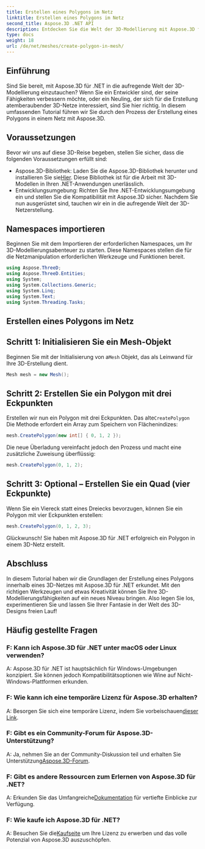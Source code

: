 ```yaml
---
title: Erstellen eines Polygons im Netz
linktitle: Erstellen eines Polygons im Netz
second_title: Aspose.3D .NET API
description: Entdecken Sie die Welt der 3D-Modellierung mit Aspose.3D für .NET. Erstellen Sie mühelos atemberaubende Polygone in Netzen. Laden Sie es jetzt herunter und genießen Sie ein umfassendes Entwicklungserlebnis!
type: docs
weight: 18
url: /de/net/meshes/create-polygon-in-mesh/
---
```

## Einführung
Sind Sie bereit, mit Aspose.3D für .NET in die aufregende Welt der 3D-Modellierung einzutauchen? Wenn Sie ein Entwickler sind, der seine Fähigkeiten verbessern möchte, oder ein Neuling, der sich für die Erstellung atemberaubender 3D-Netze interessiert, sind Sie hier richtig. In diesem umfassenden Tutorial führen wir Sie durch den Prozess der Erstellung eines Polygons in einem Netz mit Aspose.3D.
## Voraussetzungen
Bevor wir uns auf diese 3D-Reise begeben, stellen Sie sicher, dass die folgenden Voraussetzungen erfüllt sind:
-  Aspose.3D-Bibliothek: Laden Sie die Aspose.3D-Bibliothek herunter und installieren Sie sie[Hier](https://releases.aspose.com/3d/net/). Diese Bibliothek ist für die Arbeit mit 3D-Modellen in Ihren .NET-Anwendungen unerlässlich.
- Entwicklungsumgebung: Richten Sie Ihre .NET-Entwicklungsumgebung ein und stellen Sie die Kompatibilität mit Aspose.3D sicher.
Nachdem Sie nun ausgerüstet sind, tauchen wir ein in die aufregende Welt der 3D-Netzerstellung.
## Namespaces importieren
Beginnen Sie mit dem Importieren der erforderlichen Namespaces, um Ihr 3D-Modellierungsabenteuer zu starten. Diese Namespaces stellen die für die Netzmanipulation erforderlichen Werkzeuge und Funktionen bereit.
```csharp
using Aspose.ThreeD;
using Aspose.ThreeD.Entities;
using System;
using System.Collections.Generic;
using System.Linq;
using System.Text;
using System.Threading.Tasks;
```
## Erstellen eines Polygons im Netz
## Schritt 1: Initialisieren Sie ein Mesh-Objekt
 Beginnen Sie mit der Initialisierung von a`Mesh` Objekt, das als Leinwand für Ihre 3D-Erstellung dient.
```csharp
Mesh mesh = new Mesh();
```
## Schritt 2: Erstellen Sie ein Polygon mit drei Eckpunkten
 Erstellen wir nun ein Polygon mit drei Eckpunkten. Das alte`CreatePolygon` Die Methode erfordert ein Array zum Speichern von Flächenindizes:
```csharp
mesh.CreatePolygon(new int[] { 0, 1, 2 });
```
Die neue Überladung vereinfacht jedoch den Prozess und macht eine zusätzliche Zuweisung überflüssig:
```csharp
mesh.CreatePolygon(0, 1, 2);
```
## Schritt 3: Optional – Erstellen Sie ein Quad (vier Eckpunkte)
Wenn Sie ein Viereck statt eines Dreiecks bevorzugen, können Sie ein Polygon mit vier Eckpunkten erstellen:
```csharp
mesh.CreatePolygon(0, 1, 2, 3);
```
Glückwunsch! Sie haben mit Aspose.3D für .NET erfolgreich ein Polygon in einem 3D-Netz erstellt.
## Abschluss
In diesem Tutorial haben wir die Grundlagen der Erstellung eines Polygons innerhalb eines 3D-Netzes mit Aspose.3D für .NET erkundet. Mit den richtigen Werkzeugen und etwas Kreativität können Sie Ihre 3D-Modellierungsfähigkeiten auf ein neues Niveau bringen. Also legen Sie los, experimentieren Sie und lassen Sie Ihrer Fantasie in der Welt des 3D-Designs freien Lauf!
## Häufig gestellte Fragen
### F: Kann ich Aspose.3D für .NET unter macOS oder Linux verwenden?
A: Aspose.3D für .NET ist hauptsächlich für Windows-Umgebungen konzipiert. Sie können jedoch Kompatibilitätsoptionen wie Wine auf Nicht-Windows-Plattformen erkunden.
### F: Wie kann ich eine temporäre Lizenz für Aspose.3D erhalten?
 A: Besorgen Sie sich eine temporäre Lizenz, indem Sie vorbeischauen[dieser Link](https://purchase.aspose.com/temporary-license/).
### F: Gibt es ein Community-Forum für Aspose.3D-Unterstützung?
 A: Ja, nehmen Sie an der Community-Diskussion teil und erhalten Sie Unterstützung[Aspose.3D-Forum](https://forum.aspose.com/c/3d/18).
### F: Gibt es andere Ressourcen zum Erlernen von Aspose.3D für .NET?
 A: Erkunden Sie das Umfangreiche[Dokumentation](https://reference.aspose.com/3d/net/) für vertiefte Einblicke zur Verfügung.
### F: Wie kaufe ich Aspose.3D für .NET?
 A: Besuchen Sie die[Kaufseite](https://purchase.aspose.com/buy) um Ihre Lizenz zu erwerben und das volle Potenzial von Aspose.3D auszuschöpfen.